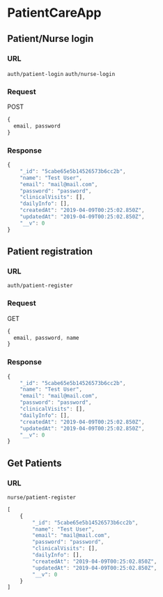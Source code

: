 # PatientCareApp

## Patient/Nurse login

### URL

`auth/patient-login`
`auth/nurse-login`

### Request

POST

```javascript
{
  email, password
}
```

### Response

```javascript
{
    "_id": "5cabe65e5b14526573b6cc2b",
    "name": "Test User",
    "email": "mail@mail.com",
    "password": "password",
    "clinicalVisits": [],
    "dailyInfo": [],
    "createdAt": "2019-04-09T00:25:02.850Z",
    "updatedAt": "2019-04-09T00:25:02.850Z",
    "__v": 0
}
```

## Patient registration

### URL

`auth/patient-register`

### Request

GET

```javascript
{
  email, password, name
}
```

### Response

```javascript
{
    "_id": "5cabe65e5b14526573b6cc2b",
    "name": "Test User",
    "email": "mail@mail.com",
    "password": "password",
    "clinicalVisits": [],
    "dailyInfo": [],
    "createdAt": "2019-04-09T00:25:02.850Z",
    "updatedAt": "2019-04-09T00:25:02.850Z",
    "__v": 0
}
```

## Get Patients

### URL

`nurse/patient-register`

```javascript
[
    {
        "_id": "5cabe65e5b14526573b6cc2b",
        "name": "Test User",
        "email": "mail@mail.com",
        "password": "password",
        "clinicalVisits": [],
        "dailyInfo": [],
        "createdAt": "2019-04-09T00:25:02.850Z",
        "updatedAt": "2019-04-09T00:25:02.850Z",
        "__v": 0
    }
]
```